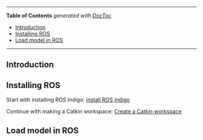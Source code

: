 ***
<!-- START doctoc generated TOC please keep comment here to allow auto update -->
<!-- DON'T EDIT THIS SECTION, INSTEAD RE-RUN doctoc TO UPDATE -->
**Table of Contents**  *generated with [DocToc](https://github.com/thlorenz/doctoc)*

- [Introduction](#introduction)
- [Installing ROS](#installing-ros)
- [Load model in ROS](#load-model-in-ros)

<!-- END doctoc generated TOC please keep comment here to allow auto update -->
***
## Introduction

## Installing ROS
Start with installing ROS Indigo:
[install ROS indigo](http://wiki.ros.org/indigo/Installation/Ubuntu)

Continue with making a Catkin workspace:
[Create a Catkin workspace](http://wiki.ros.org/catkin/Tutorials/create_a_workspace)

## Load model in ROS







